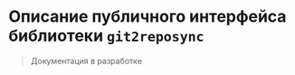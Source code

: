 Описание публичного интерфейса библиотеки `git2reposync`
=========

<!-- TOC insertAnchor:true -->


<!-- /TOC -->

> Документация в разработке

<!-- TODO: Подготовить документацию -->
